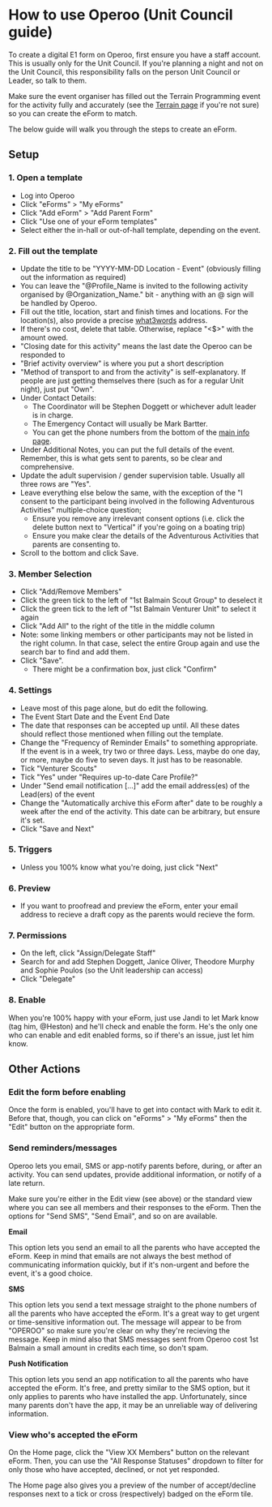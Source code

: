 # How to use Operoo (Unit Council guide)

To create a digital E1 form on Operoo, first ensure you have a staff account. This is usually only for the Unit Council. If you're planning a night and not on the Unit Council, this responsibility falls on the person Unit Council or Leader, so talk to them.

Make sure the event organiser has filled out the Terrain Programming event for the activity fully and accurately (see the [Terrain page](Terrain.md) if you're not sure) so you can create the eForm to match.

The below guide will walk you through the steps to create an eForm.

## Setup

### 1. Open a template

- Log into Operoo
- Click "eForms" > "My eForms"
- Click "Add eForm" > "Add Parent Form"
- Click "Use one of your eForm templates"
- Select either the in-hall or out-of-hall template, depending on the event.

### 2. Fill out the template

- Update the title to be "YYYY-MM-DD Location - Event" (obviously filling out the information as required)
- You can leave the "@Profile_Name is invited to the following activity organised by @Organization_Name." bit - anything with an @ sign will be handled by Operoo.
- Fill out the title, location, start and finish times and locations. For the location(s), also provide a precise [what3words](https://www.what3words.com/) address.
- If there's no cost, delete that table. Otherwise, replace "<$>" with the amount owed.
- "Closing date for this activity" means the last date the Operoo can be responded to
- "Brief activity overview" is where you put a short description
- "Method of transport to and from the activity" is self-explanatory. If people are just getting themselves there (such as for a regular Unit night), just put "Own".
- Under Contact Details:
    - The Coordinator will be Stephen Doggett or whichever adult leader is in charge.
    - The Emergency Contact will usually be Mark Bartter.
    - You can get the phone numbers from the bottom of the [main info page](https://groups.operoo.com/buckets/413454/show_profiles).
- Under Additional Notes, you can put the full details of the event. Remember, this is what gets sent to parents, so be clear and comprehensive.
- Update the adult supervision / gender supervision table. Usually all three rows are "Yes".
- Leave everything else below the same, with the exception of the "I consent to the participant being involved in the following Adventurous Activities" multiple-choice question;
    - Ensure you remove any irrelevant consent options (i.e. click the delete button next to "Vertical" if you're going on a boating trip)
    - Ensure you make clear the details of the Adventurous Activities that parents are consenting to.
- Scroll to the bottom and click Save.

### 3. Member Selection

- Click "Add/Remove Members"
- Click the green tick to the left of "1st Balmain Scout Group" to deselect it
- Click the green tick to the left of "1st Balmain Venturer Unit" to select it again
- Click "Add All" to the right of the title in the middle column
- Note: some linking members or other participants may not be listed in the right column. In that case, select the entire Group again and use the search bar to find and add them.
- Click "Save".
    - There might be a confirmation box, just click "Confirm"

### 4. Settings

- Leave most of this page alone, but do edit the following.
- The Event Start Date and the Event End Date
- The date that responses can be accepted up until. All these dates should reflect those mentioned when filling out the template.
- Change the "Frequency of Reminder Emails" to something appropriate. If the event is in a week, try two or three days. Less, maybe do one day, or more, maybe do five to seven days. It just has to be reasonable.
- Tick "Venturer Scouts"
- Tick "Yes" under "Requires up-to-date Care Profile?"
- Under "Send email notification [...]" add the email address(es) of the Lead(ers) of the event
- Change the "Automatically archive this eForm after" date to be roughly a week after the end of the activity. This date can be arbitrary, but ensure it's set.
- Click "Save and Next"

### 5. Triggers

- Unless you 100% know what you're doing, just click "Next"

### 6. Preview

- If you want to proofread and preview the eForm, enter your email address to recieve a draft copy as the parents would recieve the form.

### 7. Permissions

- On the left, click "Assign/Delegate Staff"
- Search for and add Stephen Doggett, Janice Oliver, Theodore Murphy and Sophie Poulos (so the Unit leadership can access)
- Click "Delegate"

### 8. Enable

When you're 100% happy with your eForm, just use Jandi to let Mark know (tag him, @Heston) and he'll check and enable the form. He's the only one who can enable and edit enabled forms, so if there's an issue, just let him know.

## Other Actions

### Edit the form before enabling

Once the form is enabled, you'll have to get into contact with Mark to edit it. Before that, though, you can click on "eForms" > "My eForms" then the "Edit" button on the appropriate form.

### Send reminders/messages

Operoo lets you email, SMS or app-notify parents before, during, or after an activity. You can send updates, provide additional information, or notify of a late return.

Make sure you're either in the Edit view (see above) or the standard view where you can see all members and their responses to the eForm. Then the options for "Send SMS", "Send Email", and so on are available. 

**Email**

This option lets you send an email to all the parents who have accepted the eForm. Keep in mind that emails are not always the best method of communicating information quickly, but if it's non-urgent and before the event, it's a good choice. 

**SMS**

This option lets you send a text message straight to the phone numbers of all the parents who have accepted the eForm. It's a great way to get urgent or time-sensitive information out. The message will appear to be from "OPEROO" so make sure you're clear on why they're recieving the message. Keep in mind also that SMS messages sent from Operoo cost 1st Balmain a small amount in credits each time, so don't spam.

**Push Notification**

This option lets you send an app notification to all the parents who have accepted the eForm. It's free, and pretty similar to the SMS option, but it only applies to parents who have installed the app. Unfortunately, since many parents don't have the app, it may be an unreliable way of delivering information.

### View who's accepted the eForm

On the Home page, click the "View XX Members" button on the relevant eForm. Then, you can use the "All Response Statuses" dropdown to filter for only those who have accepted, declined, or not yet responded. 

The Home page also gives you a preview of the number of accept/decline responses next to a tick or cross (respectively) badged on the eForm tile.
